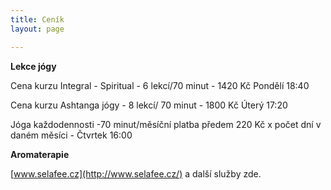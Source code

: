 ```yaml
---
title: Ceník
layout: page

---
```


**Lekce jógy**

Cena kurzu Integral - Spiritual - 6 lekcí/70 minut - 1420 Kč Pondělí 18:40 

Cena kurzu Ashtanga jógy - 8 lekcí/ 70 minut - 1800 Kč Úterý 17:20

Jóga každodennosti -70 minut/měsíční platba předem 220 Kč x počet dní v daném měsíci - Čtvrtek 16:00

**Aromaterapie** 

[www.selafee.cz](http://www.selafee.cz/) a další služby zde.